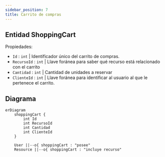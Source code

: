 ```yaml
---
sidebar_position: 7
title: Carrito de compras
---
```


## Entidad ShoppingCart

Propiedades: 
- `Id` : `int` | Identificador único del carrito de compras.
- `RecursoId` : `int` | Llave foránea para saber qué recurso está relacionado con el carrito
- `Cantidad` : `int` | Cantidad de unidades a reservar
- `ClienteId` : `int` | Llave foránea para identificar al usuario al que le pertenece el carrito.

## Diagrama
```mermaid
erDiagram
    shoppingCart {
        int Id
        int RecursoId
        int Cantidad
        int ClienteId
    }

    User ||--o{ shoppingCart : "posee"
    Resource ||--o{ shoppingCart : "incluye recurso"


```